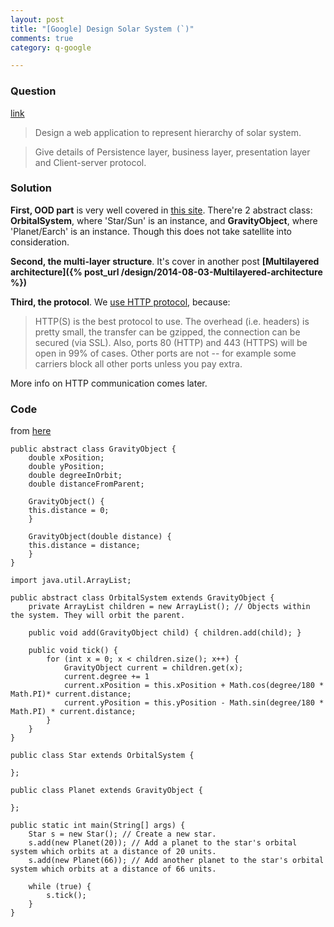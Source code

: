 ```yaml
---
layout: post
title: "[Google] Design Solar System (`)"
comments: true
category: q-google

---
```


### Question 

[link](http://www.careercup.com/question?id=14761735)

> Design a web application to represent hierarchy of solar system. 

> Give details of Persistence layer, business layer, presentation layer and Client-server protocol. 

### Solution

__First, OOD part__ is very well covered in [this site](http://www.ehow.com/how_5579338_build-own-solar-system-java.html). There're 2 abstract class: __OrbitalSystem__, where 'Star/Sun' is an instance, and __GravityObject__, where 'Planet/Earch' is an instance. Though this does not take satellite into consideration. 

__Second, the multi-layer structure__. It's cover in another post __[Multilayered architecture]({% post_url /design/2014-08-03-Multilayered-architecture %})__

__Third, the protocol__. We [use HTTP protocol](http://stackoverflow.com/a/4279218), because: 

> HTTP(S) is the best protocol to use. The overhead (i.e. headers) is pretty small, the transfer can be gzipped, the connection can be secured (via SSL). Also, ports 80 (HTTP) and 443 (HTTPS) will be open in 99% of cases. Other ports are not -- for example some carriers block all other ports unless you pay extra. 

More info on HTTP communication comes later. 

### Code

from [here](http://www.ehow.com/how_5579338_build-own-solar-system-java.html)

    public abstract class GravityObject {
        double xPosition;
        double yPosition;
        double degreeInOrbit;
        double distanceFromParent;

        GravityObject() {
        this.distance = 0;
        }

        GravityObject(double distance) {
        this.distance = distance;
        }
    }

    import java.util.ArrayList;

    public abstract class OrbitalSystem extends GravityObject {
        private ArrayList children = new ArrayList(); // Objects within the system. They will orbit the parent.

        public void add(GravityObject child) { children.add(child); }

        public void tick() {
            for (int x = 0; x < children.size(); x++) {
                GravityObject current = children.get(x);
                current.degree += 1
                current.xPosition = this.xPosition + Math.cos(degree/180 * Math.PI)* current.distance;
                current.yPosition = this.yPosition - Math.sin(degree/180 * Math.PI) * current.distance;
            }
        }
    }

    public class Star extends OrbitalSystem { 

    };

    public class Planet extends GravityObject { 

    };

    public static int main(String[] args) {
        Star s = new Star(); // Create a new star.
        s.add(new Planet(20)); // Add a planet to the star's orbital system which orbits at a distance of 20 units.
        s.add(new Planet(66)); // Add another planet to the star's orbital system which orbits at a distance of 66 units.

        while (true) {
            s.tick();
        }
    }
